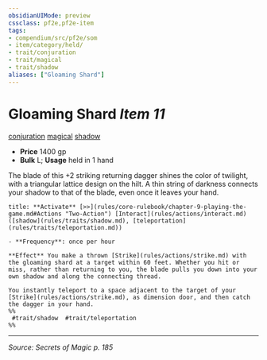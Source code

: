 ```yaml
---
obsidianUIMode: preview
cssclass: pf2e,pf2e-item
tags:
- compendium/src/pf2e/som
- item/category/held/
- trait/conjuration
- trait/magical
- trait/shadow
aliases: ["Gloaming Shard"]
---
```

# Gloaming Shard *Item 11*  
[conjuration](conjuration.md "Conjuration School Trait")  [magical](magical.md "Magical Item Trait")  [shadow](Reference/Rules/Traits/shadow.md "Shadow General Trait")  

- **Price** 1400 gp
- **Bulk** L; **Usage** held in 1 hand

The blade of this +2 striking returning dagger shines the color of twilight, with a triangular lattice design on the hilt. A thin string of darkness connects your shadow to that of the blade, even once it leaves your hand.

```ad-embed-ability
title: **Activate** [>>](rules/core-rulebook/chapter-9-playing-the-game.md#Actions "Two-Action") [Interact](rules/actions/interact.md) ([shadow](rules/traits/shadow.md), [teleportation](rules/traits/teleportation.md))

- **Frequency**: once per hour

**Effect** You make a thrown [Strike](rules/actions/strike.md) with the gloaming shard at a target within 60 feet. Whether you hit or miss, rather than returning to you, the blade pulls you down into your own shadow and along the connecting thread.

You instantly teleport to a space adjacent to the target of your [Strike](rules/actions/strike.md), as dimension door, and then catch the dagger in your hand.  
%%
 #trait/shadow  #trait/teleportation 
%%
```


---
*Source: Secrets of Magic p. 185*